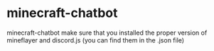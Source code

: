 # minecraft-chatbot
minecraft-chatbot
make sure that you installed the proper version of mineflayer and discord.js (you can find them in the .json file)
